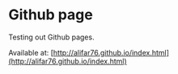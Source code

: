 # Github page

Testing out Github pages.

Available at:  [http://alifar76.github.io/index.html](http://alifar76.github.io/index.html)
